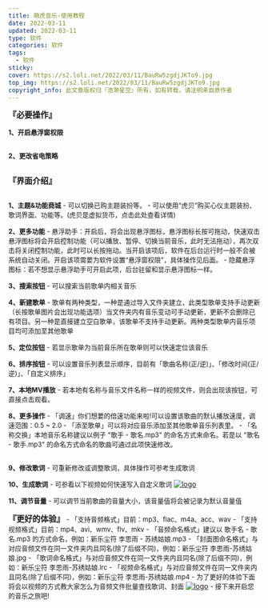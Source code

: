 ```yaml
---
title: 萌虎音乐-使用教程
date: 2022-03-11
updated: 2022-03-11
type: 软件
categories: 软件
tags: 
  - 软件
sticky: 
cover: https://s2.loli.net/2022/03/11/BauRw5zgdjJKTo9.jpg
top_img: https://s2.loli.net/2022/03/11/BauRw5zgdjJKTo9.jpg
copyright_info: 此文章版权归『浩渺星空』所有，如有转载，请注明来自原作者
---
```

<font size=3>**『必要操作』**</font>

<font size=2>**1、开启悬浮窗权限**</font>
<div align="center">
<img src="https://s2.loli.net/2022/03/14/VCPMnBGJ9Tq1pHI.jpg" height="" alt="" > 
</div>

<font size=2>**2、更改省电策略**</font>
<div align="center">
<img src="https://s2.loli.net/2022/03/14/JnjqMY63ikHKFEm.jpg" height="" alt="" > 
</div>

<font size=3>**『界面介绍』**</font>
<div align="center">
<img src="https://s2.loli.net/2022/03/14/WpTcdPUtIMXD6Fn.jpg" height="" alt="" > 
</div>

<font size=2>**1、主题&功能商城**</font>
<font size=2>\- 可以切换已购主题装扮等。
\- 可以使用“虎贝”购买心仪主题装扮、歌词界面、功能等。(虎贝是虚拟货币，点击此处查看详情)</font>

<font size=2>**2、更多功能**</font>
<font size=2>\- 悬浮助手：开启后，将会出现悬浮图标，悬浮图标长按可拖动，快速双击悬浮图标将会开启控制功能（可以播放、暂停、切换当前音乐，此时无法拖动），再次双击将关闭控制功能，此时可以长按拖动。当开启该项后，软件在后台运行时一般不会被系统自动关闭。开启该项需要为软件设置“悬浮窗权限”，具体操作见后面。
\- 隐藏悬浮图标：若不想显示悬浮助手可开启此项，后台驻留和显示悬浮图标一样。</font>

<font size=2>**3、搜索按钮**</font>
<font size=2>\- 可以搜索当前歌单内相关音乐</font>

<font size=2>**4、新建歌单**</font>
<font size=2>\- 歌单有两种类型，一种是通过导入文件夹建立，此类型歌单支持手动更新（长按歌单图片会出现功能选项）当文件夹内有音乐变动可手动更新，更新不会删除已有项目。另一种是直接建立空白歌单，该歌单不支持手动更新。两种类型歌单内音乐项目均可添加至其他歌单</font>

<font size=2>**5、定位按钮**</font>
<font size=2>\- 若显示歌单为当前音乐所在歌单则可以快速定位该音乐</font>

<font size=2>**6、排序按钮**</font>
<font size=2>\- 可以设置音乐列表显示顺序，目前有「歌曲名称(正/逆)」、「修改时间(正/逆)」、「自定义排序」</font>

<font size=2>**7、本地MV播放**</font>
<font size=2>\- 若本地有名称与音乐文件名称一样的视频文件，则会出现该按钮，可直接点击观看。</font>

<font size=2>**8、更多操作**</font>
<font size=2>\- 「调速」你们想要的倍速功能来啦!可以设置该歌曲的默认播放速度，调速范围：0.5 ~ 2.0
\- 「添至歌单」可以将对应音乐添加至其他歌单音乐列表里。
\- 「名称交换」本地音乐名称建议以例子 "歌手 - 歌名.mp3" 的命名方式来命名。若是以 "歌名 - 歌手.mp3" 的命名方式命名的歌曲可通过此项快速修改。</font>

<div align="center">
<img src="https://s2.loli.net/2022/03/15/kAEGijMmoIL9YN1.jpg" height="" alt="" > 
</div>

<font size=2>**9、修改歌词**</font>
<font size=2>\- 可重新修改或调整歌词，具体操作可参考生成歌词</font>

<font size=2>**10、生成歌词**</font>
<font size=2>\- 可参看以下视频如何快速写入自定义歌词</font>
[![logo](https://i.loli.net/2021/10/09/J36SZYDAuRknECe.png)](https://cdn.jsdelivr.net/gh/fantastic-luke/myBox/萌虎音乐-生成歌词.mp4 )

<font size=2>**11、调节音量**</font>
<font size=2>\- 可以调节当前歌曲的音量大小，该音量值将会被记录为默认音量值</font>

<font size=3>**『更好的体验』**</font>
<font size=2>\- 「支持音频格式」目前：mp3、flac、m4a、acc、wav</font>
<font size=2>\- 「支持视频格式」目前：mp4、avi、wmv、flv、mkv</font>
<font size=2>\- 「音频命名格式」建议以 歌手名 - 歌名.mp3 的方式命名，例如：新乐尘符 李思雨 - 苏绣姑娘.mp3</font>
<font size=2>\- 「封面图命名格式」与对应音频文件在同一文件夹内且同名(除了后缀不同)，例如：新乐尘符 李思雨-苏绣姑娘.jpg</font>
<font size=2>\- 「歌词命名格式」与对应音频文件在同一文件夹内且同名(除了后缀不同)，例如：新乐尘符 李思雨-苏绣姑娘.lrc</font>
<font size=2>\- 「视频命名格式」与对应音频文件在同一文件夹内且同名(除了后缀不同)，例如：新乐尘符 李思雨-苏绣姑娘.mp4</font>
<font size=2>\- 为了更好的体验下面将会以视频的方式教大家怎么为音频文件批量查找歌词、封面</font>
[![logo](https://i.loli.net/2021/10/09/J36SZYDAuRknECe.png)](https://cdn.jsdelivr.net/gh/fantastic-luke/myBox/萌虎音乐-导入新音乐.mp4 )
<font size=2>\- 接下来开启您的音乐之旅吧!</font>